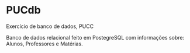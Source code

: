 # PUCdb
Exercício de banco de dados, PUCC

Banco de dados relacional feito em PostegreSQL com informações sobre: Alunos, Professores e Matérias. 
